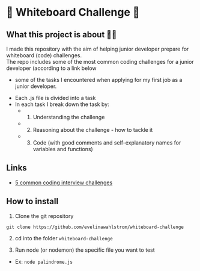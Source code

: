 # :memo: **Whiteboard Challenge** :memo:

## What this project is about :woman_technologist: 

I made this repository with the aim of helping junior developer prepare for whiteboard (code) challenges. <br/>
The repo includes some of the most common coding challenges for a junior developer (according to a link below <br/>
+ some of the tasks I encountered when applying for my first job as a junior developer.

- Each .js file is divided into a task
- In each task I break down the task by:
  - 1. Understanding the challenge
  - 2. Reasoning about the challenge - how to tackle it
  - 3. Code (with good comments and self-explanatory names for variables and functions)

## Links 
- [5 common coding interview challenges](https://www.sitepoint.com/5-common-coding-interview-challenges/)

## How to install

1. Clone the git repository

`git clone https://github.com/evelinawahlstrom/whiteboard-challenge`

2. cd into the folder `whiteboard-challenge`

3. Run node (or nodemon) the specific file you want to test
- Ex: ``node palindrome.js``

